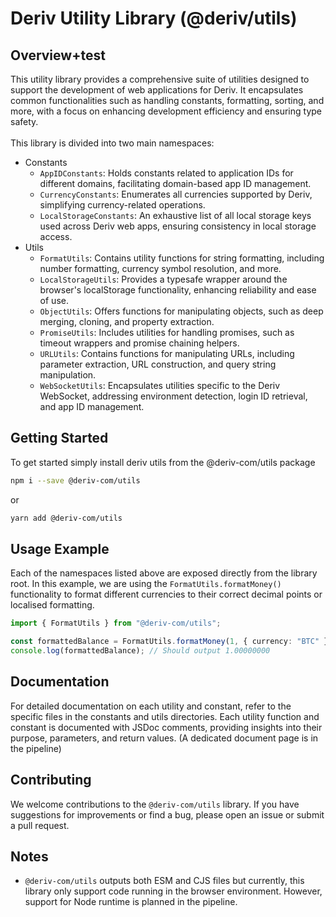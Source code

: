 # Deriv Utility Library (@deriv/utils)

## Overview+test

This utility library provides a comprehensive suite of utilities designed to support the development of web applications for Deriv. It encapsulates common functionalities such as handling constants, formatting, sorting, and more, with a focus on enhancing development efficiency and ensuring type safety.
<br />
<br />
This library is divided into two main namespaces:

-   Constants
    -   `AppIDConstants`: Holds constants related to application IDs for different domains, facilitating domain-based app ID management.
    -   `CurrencyConstants`: Enumerates all currencies supported by Deriv, simplifying currency-related operations.
    -   `LocalStorageConstants`: An exhaustive list of all local storage keys used across Deriv web apps, ensuring consistency in local storage access.
-   Utils
    -   `FormatUtils`: Contains utility functions for string formatting, including number formatting, currency symbol resolution, and more.
    -   `LocalStorageUtils`: Provides a typesafe wrapper around the browser's localStorage functionality, enhancing reliability and ease of use.
    -   `ObjectUtils`: Offers functions for manipulating objects, such as deep merging, cloning, and property extraction.
    -   `PromiseUtils`: Includes utilities for handling promises, such as timeout wrappers and promise chaining helpers.
    -   `URLUtils`: Contains functions for manipulating URLs, including parameter extraction, URL construction, and query string manipulation.
    -   `WebSocketUtils`: Encapsulates utilities specific to the Deriv WebSocket, addressing environment detection, login ID retrieval, and app ID management.

## Getting Started

To get started simply install deriv utils from the @deriv-com/utils package

```bash
npm i --save @deriv-com/utils
```

or

```bash
yarn add @deriv-com/utils
```

## Usage Example

Each of the namespaces listed above are exposed directly from the library root. In this example, we are using the `FormatUtils.formatMoney()` functionality to format different currencies to their correct decimal points or localised formatting.

```typescript
import { FormatUtils } from "@deriv-com/utils";

const formattedBalance = FormatUtils.formatMoney(1, { currency: "BTC" });
console.log(formattedBalance); // Should output 1.00000000
```

## Documentation

For detailed documentation on each utility and constant, refer to the specific files in the constants and utils directories. Each utility function and constant is documented with JSDoc comments, providing insights into their purpose, parameters, and return values. (A dedicated document page is in the pipeline)

## Contributing

We welcome contributions to the `@deriv-com/utils` library. If you have suggestions for improvements or find a bug, please open an issue or submit a pull request.

## Notes

-   `@deriv-com/utils` outputs both ESM and CJS files but currently, this library only support code running in the browser environment. However, support for Node runtime is planned in the pipeline.
